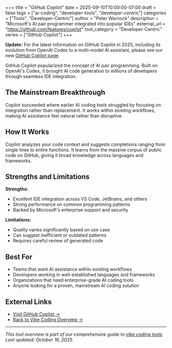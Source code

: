 +++
title = "GitHub Copilot"
date = 2025-09-10T10:00:00-07:00
draft = false
tags = ["ai-coding", "developer-tools", "developer-centric"]
categories = ["Tools", "Developer-Centric"]
author = "Peter Warnock"
description = "Microsoft's AI pair programmer integrated into popular IDEs"
external_url = "https://github.com/features/copilot"
tool_category = "Developer-Centric"
series = ["GitHub Copilot"]
+++

**Update:** For the latest information on GitHub Copilot in 2025, including its evolution from OpenAI Codex to a multi-model AI assistant, please see our new [GitHub Copilot page](/tools/github-copilot-2025-update/).

GitHub Copilot popularized the concept of AI pair programming. Built on OpenAI's Codex, it brought AI code generation to millions of developers through seamless IDE integration.

## The Mainstream Breakthrough

Copilot succeeded where earlier AI coding tools struggled by focusing on integration rather than replacement. It works within existing workflows, making AI assistance feel natural rather than disruptive.

## How It Works

Copilot analyzes your code context and suggests completions ranging from single lines to entire functions. It learns from the massive corpus of public code on GitHub, giving it broad knowledge across languages and frameworks.

## Strengths and Limitations

**Strengths:**
- Excellent IDE integration across VS Code, JetBrains, and others
- Strong performance on common programming patterns
- Backed by Microsoft's enterprise support and security

**Limitations:**
- Quality varies significantly based on use case
- Can suggest inefficient or outdated patterns
- Requires careful review of generated code

## Best For

- Teams that want AI assistance within existing workflows
- Developers working in well-established languages and frameworks
- Organizations that need enterprise-grade AI coding tools
- Anyone looking for a proven, mainstream AI coding solution

## External Links

- [Visit GitHub Copilot →](https://github.com/features/copilot)
- [Back to Vibe Coding Overview →](/posts/vibe-coding-revolution/)

---

*This tool overview is part of our comprehensive guide to [vibe coding tools](/posts/vibe-coding-revolution/). Last updated: October 16, 2025.*